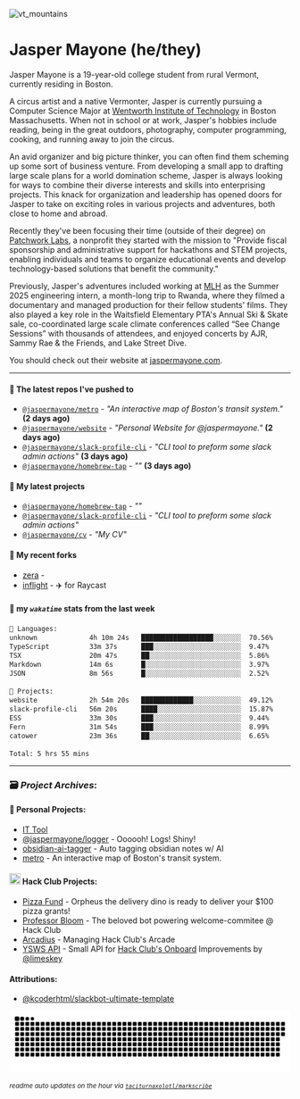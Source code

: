 ![vt_mountains](https://github.com/jaspermayone/jaspermayone/assets/65788728/0597adb6-37c9-4db7-b6d8-1d7107b7bdd8)

# Jasper Mayone (he/they)

Jasper Mayone is a 19-year-old college student from rural Vermont, currently residing in Boston.

A circus artist and a native Vermonter, Jasper is currently pursuing a Computer Science Major at [Wentworth Institute of Technology](https://wit.edu) in Boston Massachusetts. When not in school or at work, Jasper's hobbies include reading, being in the great outdoors, photography, computer programming, cooking, and running away to join the circus.

An avid organizer and big picture thinker, you can often find them scheming up some sort of business venture. From developing a small app to drafting large scale plans for a world domination scheme, Jasper is always looking for ways to combine their diverse interests and skills into enterprising projects. This knack for organization and leadership has opened doors for Jasper to take on exciting roles in various projects and adventures, both close to home and abroad.

Recently they've been focusing their time (outside of their degree) on [Patchwork Labs](https://github.com/patchworklabsorg), a nonprofit they started with the mission to "Provide fiscal sponsorship and administrative support for hackathons and STEM projects, enabling individuals and teams to organize educational events and develop technology-based solutions that benefit the community."

Previously, Jasper's adventures included working at [MLH](https://mlh.io/) as the Summer 2025 engineering intern, a month-long trip to Rwanda, where they filmed a documentary and managed production for their fellow students' films. They also played a key role in the Waitsfield Elementary PTA's Annual Ski & Skate sale, co-coordinated large scale climate conferences called “See Change Sessions” with thousands of attendees, and enjoyed concerts by AJR, Sammy Rae & the Friends, and Lake Street Dive.

You should check out their website at [jaspermayone.com](https://jaspermayone.com).

---

#### 👷 The latest repos I've pushed to

- [`@jaspermayone/metro`](https://github.com/jaspermayone/metro) - _"An interactive map of Boston's transit system."_ **(2 days ago)**
- [`@jaspermayone/website`](https://github.com/jaspermayone/website) - _"Personal Website for @jaspermayone."_ **(2 days ago)**
- [`@jaspermayone/slack-profile-cli`](https://github.com/jaspermayone/slack-profile-cli) - _"CLI tool to preform some slack admin actions"_ **(3 days ago)**
- [`@jaspermayone/homebrew-tap`](https://github.com/jaspermayone/homebrew-tap) - _""_ **(3 days ago)**

#### 🌱 My latest projects

- [`@jaspermayone/homebrew-tap`](https://github.com/jaspermayone/homebrew-tap) - _""_
- [`@jaspermayone/slack-profile-cli`](https://github.com/jaspermayone/slack-profile-cli) - _"CLI tool to preform some slack admin actions"_
- [`@jaspermayone/cv`](https://github.com/jaspermayone/cv) - _"My CV"_

#### 🍴 My recent forks

- [zera](https://github.com/jaspermayone-forks/zera) - 
- [inflight](https://github.com/jaspermayone-forks/inflight) - ✈️ for Raycast

#### 📡 my _`wakatime`_ stats from the last week

```text
💾 Languages:
unknown             4h 10m 24s   ██████████████████░░░░░░░  70.56%
TypeScript          33m 37s      ███░░░░░░░░░░░░░░░░░░░░░░  9.47%
TSX                 20m 47s      ██░░░░░░░░░░░░░░░░░░░░░░░  5.86%
Markdown            14m 6s       █░░░░░░░░░░░░░░░░░░░░░░░░  3.97%
JSON                8m 56s       █░░░░░░░░░░░░░░░░░░░░░░░░  2.52%

💼 Projects:
website             2h 54m 20s   █████████████░░░░░░░░░░░░  49.12%
slack-profile-cli   56m 20s      ████░░░░░░░░░░░░░░░░░░░░░  15.87%
ESS                 33m 30s      ███░░░░░░░░░░░░░░░░░░░░░░  9.44%
Fern                31m 54s      ███░░░░░░░░░░░░░░░░░░░░░░  8.99%
catower             23m 36s      ██░░░░░░░░░░░░░░░░░░░░░░░  6.65%

Total: 5 hrs 55 mins
```


---

### 🗃️ _Project Archives_:

#### 🌱 Personal Projects:
- [IT Tool](https://github.com/jaspermayone/ittool)
- [@jaspermayone/logger](https://github.com/jaspermayone/logger) - Oooooh! Logs! Shiny!
- [obsidian-ai-tagger](https://github.com/jaspermayone/obsidian-ai-tagger) - Auto tagging obsidian notes w/ AI
- [metro](https://github.com/jaspermayone/metro) - An interactive map of Boston's transit system.

#### <img src="https://assets.hackclub.com/icon-progress-rounded.png" width="20" height="20" /> Hack Club Projects:
- [Pizza Fund](https://github.com/hackclub/pizza-fund) - Orpheus the delivery dino is ready to deliver your $100 pizza grants!
- [Professor Bloom](https://github.com/hackclub/professor-bloom) - The beloved bot powering welcome-commitee @ Hack Club
- [Arcadius](https://github.com/hackclub/arcadius) - Managing Hack Club's Arcade
- [YSWS API](https://github.com/jaspermayone/ysws-api) - Small API for [Hack Club's Onboard](https://hackclub.com/onboard/) Improvements by [@limeskey](https://github.com/limeskey)

#### Attributions:
- [@kcoderhtml/slackbot-ultimate-template](https://github.com/kcoderhtml/slackbot-ultimate-template?tab=readme-ov-file#template-example)

<picture>
  <source media="(prefers-color-scheme: dark)" srcset="assets/snake/github-contribution-grid-snake-dark.svg" />
  <source media="(prefers-color-scheme: light)" srcset="assets/snake/github-contribution-grid-snake.svg" />
  <img alt="github-snake" src="assets/snake/github-contribution-grid-snake.svg" />
</picture>

<sup><em>readme auto updates on the hour via
  <a href="https://github.com/taciturnaxolotl/markscribe">
    <code>taciturnaxolotl/markscribe</code>
  </a>
</em></sup>
